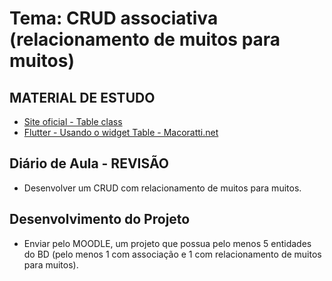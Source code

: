 # Tema: CRUD associativa (relacionamento de muitos para muitos)
## MATERIAL DE ESTUDO
- [Site oficial - Table class](https://api.flutter.dev/flutter/widgets/Table-class.html)
- [Flutter - Usando o widget Table - Macoratti.net](https://www.macoratti.net/19/07/flut_table1.htm)

## Diário de Aula - REVISÃO
- Desenvolver um CRUD com relacionamento de muitos para muitos.

## Desenvolvimento do Projeto
- Enviar pelo MOODLE, um projeto que possua pelo menos 5 entidades do BD (pelo menos 1 com associação e 1 com relacionamento de muitos para muitos).
